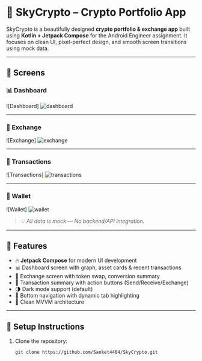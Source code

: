# 💸 SkyCrypto – Crypto Portfolio App

SkyCrypto is a beautifully designed **crypto portfolio & exchange app** built using **Kotlin + Jetpack Compose** for the Android Engineer assignment. It focuses on clean UI, pixel-perfect design, and smooth screen transitions using mock data.

---

## 📱 Screens

### 📊 Dashboard
![Dashboard] ![dashboard](https://github.com/user-attachments/assets/de2b5e73-7747-472b-b36a-26efbf27fb2a)

---

### 🔁 Exchange
![Exchange] ![exchange](https://github.com/user-attachments/assets/d6d09d34-c305-4541-9fba-191f22bd2c49)


---

### 📄 Transactions
![Transactions] ![transactions](https://github.com/user-attachments/assets/dddc39bd-885e-4647-a04b-be8b24d9b888)

---

### 👛 Wallet
![Wallet] ![wallet](https://github.com/user-attachments/assets/4d379ab5-95bb-40e0-a9bf-ed0d67b7a663)


> 💡 *All data is mock — No backend/API integration.*

---

## 🚀 Features

- 🔥 **Jetpack Compose** for modern UI development
- 📊 Dashboard screen with graph, asset cards & recent transactions
- 🔁 Exchange screen with token swap, conversion summary
- 📄 Transaction summary with action buttons (Send/Receive/Exchange)
- 🌗 Dark mode support (default)
- 🧩 Bottom navigation with dynamic tab highlighting
- 🧼 Clean MVVM architecture

---

## 🧪 Setup Instructions

1. Clone the repository:
   ```bash
   git clone https://github.com/Sanket4404/SkyCrypto.git

